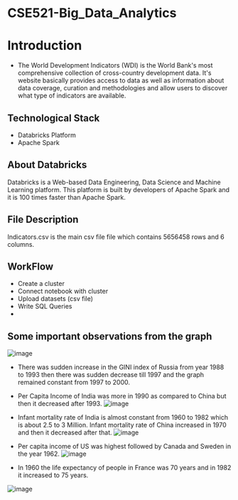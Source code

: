 # CSE521-Big_Data_Analytics
# Introduction

- The World Development Indicators (WDI) is the World Bank's most comprehensive collection of cross-country development data. It's website basically provides access to data as well as information about data coverage, curation and methodologies and allow users to discover what type of indicators are available. 


## Technological Stack
- Databricks Platform
- Apache Spark

## About Databricks
Databricks is a Web-based Data Engineering, Data Science and Machine Learning platform. This platform is built by developers of Apache Spark and it is 100 times faster than Apache Spark. 

## File Description
Indicators.csv is the main csv file file which contains 5656458 rows and 6 columns. 

## WorkFlow

- Create a cluster
- Connect notebook with cluster
- Upload datasets (csv file)
- Write SQL Queries
-
## Some important observations from the graph
![image](https://user-images.githubusercontent.com/91387390/166108786-856473cc-b2e1-454a-b7ec-e750d4fa571b.png)
- There was sudden increase in the GINI index of Russia from year 1988 to 1993 then there was sudden decrease till 1997 and the graph remained constant from 1997 to 2000.

- Per Capita Income of India was more in 1990 as compared to China but then it decreased after 1993.
![image](https://user-images.githubusercontent.com/91387390/166108864-bc65e772-8197-44bc-8625-12e728f22b31.png)
- Infant mortality rate of India is almost constant from 1960 to 1982 which is about 2.5 to 3 Million. Infant mortality rate of China increased in 1970 and then it decreased after that.
![image](https://user-images.githubusercontent.com/91387390/166108882-5147045c-96ea-49e2-b1c1-8379ecdf3dbf.png)
- Per capita income of US was highest followed by Canada and Sweden in the year 1962.
![image](https://user-images.githubusercontent.com/91387390/166108895-5e5db488-97dc-403d-a506-bcbc7a0bdab3.png)
- In 1960 the life expectancy of people in France was 70 years and in 1982 it increased to 75 years.

![image](https://user-images.githubusercontent.com/91387390/166109336-85925acf-cfd1-486f-a3ca-76c2a73e7900.png)

